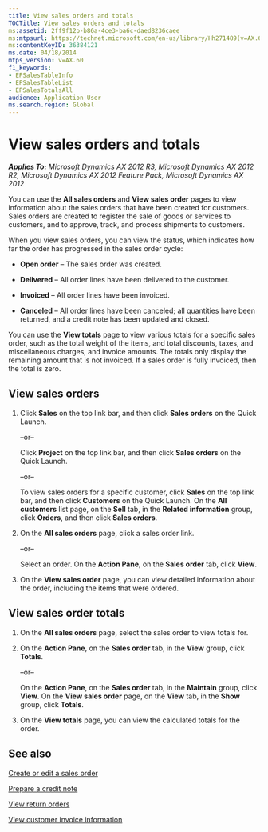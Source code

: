 ```yaml
---
title: View sales orders and totals
TOCTitle: View sales orders and totals
ms:assetid: 2ff9f12b-b86a-4ce3-ba6c-daed8236caee
ms:mtpsurl: https://technet.microsoft.com/en-us/library/Hh271489(v=AX.60)
ms:contentKeyID: 36384121
ms.date: 04/18/2014
mtps_version: v=AX.60
f1_keywords:
- EPSalesTableInfo
- EPSalesTableList
- EPSalesTotalsAll
audience: Application User
ms.search.region: Global
---
```


# View sales orders and totals 


_**Applies To:** Microsoft Dynamics AX 2012 R3, Microsoft Dynamics AX 2012 R2, Microsoft Dynamics AX 2012 Feature Pack, Microsoft Dynamics AX 2012_

You can use the **All sales orders** and **View sales order** pages to view information about the sales orders that have been created for customers. Sales orders are created to register the sale of goods or services to customers, and to approve, track, and process shipments to customers.

When you view sales orders, you can view the status, which indicates how far the order has progressed in the sales order cycle:

  - **Open order** – The sales order was created.

  - **Delivered** – All order lines have been delivered to the customer.

  - **Invoiced** – All order lines have been invoiced.

  - **Canceled** – All order lines have been canceled; all quantities have been returned, and a credit note has been updated and closed.

You can use the **View totals** page to view various totals for a specific sales order, such as the total weight of the items, and total discounts, taxes, and miscellaneous charges, and invoice amounts. The totals only display the remaining amount that is not invoiced. If a sales order is fully invoiced, then the total is zero.

## View sales orders

1.  Click **Sales** on the top link bar, and then click **Sales orders** on the Quick Launch.
    
    –or–
    
    Click **Project** on the top link bar, and then click **Sales orders** on the Quick Launch.
    
    –or–
    
    To view sales orders for a specific customer, click **Sales** on the top link bar, and then click **Customers** on the Quick Launch. On the **All customers** list page, on the **Sell** tab, in the **Related information** group, click **Orders**, and then click **Sales orders**.

2.  On the **All sales orders** page, click a sales order link.
    
    –or–
    
    Select an order. On the **Action Pane**, on the **Sales order** tab, click **View**.

3.  On the **View sales order** page, you can view detailed information about the order, including the items that were ordered.

## View sales order totals

1.  On the **All sales orders** page, select the sales order to view totals for.

2.  On the **Action Pane**, on the **Sales order** tab, in the **View** group, click **Totals**.
    
    –or–
    
    On the **Action Pane**, on the **Sales order** tab, in the **Maintain** group, click **View**. On the **View sales order** page, on the **View** tab, in the **Show** group, click **Totals**.

3.  On the **View totals** page, you can view the calculated totals for the order.

## See also

[Create or edit a sales order](create-or-edit-a-sales-order.md)

[Prepare a credit note](prepare-a-credit-note.md)

[View return orders](view-return-orders.md)

[View customer invoice information](view-customer-invoice-information.md)

  


